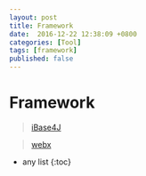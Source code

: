 ```yaml
---
layout: post
title: Framework
date:  2016-12-22 12:38:09 +0800
categories: [Tool]
tags: [framework]
published: false
---
```


# Framework

> [iBase4J](https://github.com/suevip/iBase4J)

> [webx](http://openwebx.org/)

* any list
{:toc}





